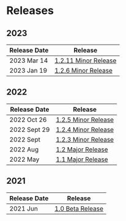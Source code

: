 # Releases

## 2023

| Release Date | Release                                    |
| ------------ | ------------------------------------------ |
| 2023 Mar 14  | [1.2.11 Minor Release](2023-mar-1.2.11.md) |
| 2023 Jan 19  | [1.2.6 Minor Release](2023-jan-1.2.6.md)   |

## 2022

| Release Date | Release                                   |
| ------------ | ----------------------------------------- |
| 2022 Oct 26  | [1.2.5 Minor Release](2022-oct-1.2.5.md)  |
| 2022 Sept 29 | [1.2.4 Minor Release](2022-sept-1.2.4.md) |
| 2022 Sept    | [1.2.3 Minor Release](2022-sept.md)       |
| 2022 Aug     | [1.2 Major Release](2022-aug.md)          |
| 2022 May     | [1.1 Major Release](2022-may.md)          |

## 2021

| Release Date | Release                         |
| ------------ | ------------------------------- |
| 2021 Jun     | [1.0 Beta Release](2021-jun.md) |
